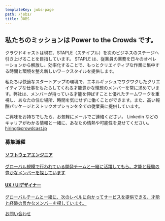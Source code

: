 ```yaml
---
templateKey: jobs-page
path: /jobs/
title: JOBS
---
```


<h2 class="mb2 lh14">私たちのミッションは Power to the Crowds です。</h2>

クラウドキャストは現在、STAPLE（ステイプル）を次のビジネスのステージへ引き上げることを目指しています。
STAPLE は、従業員の業務を日々のオペレーションから解放し、効率化することで、もっとクリエイティブな作業に集中する時間と環境を整え新しいワークスタイルを提供します。

私たちは快適なスタートアップの環境で、エネルギッシュでワクワクしたクリエイティブな仕事をもたらしてくれる才能豊かな理想のメンバーを常に求めています。弊社は、メンバーが持っている才能を伸ばすことと優れたチームワークを重視し、あなたの住む場所、時間を気にせずに働くことができます。また、高い報酬パッケージとストックオプションを全ての従業員に提供しています。

ご興味をお持ちでしたら、お気軽にメールでご連絡ください。
Linkedin などのキャリアがわかる情報と一緒に、あなたの情熱や可能性を見せてください。
hiring@crowdcast.jp

### 募集職種

<div class="card p1">
<a href="/jobs/engineer/">
<h4>ソフトウェアエンジニア</h4>
<p>グローバル規模で行われている開発チームと一緒に活躍してもら、才能と経験の豊かなメンバーを探しています</p>
</a>
</div>

<div class="card p1">
<a href="/jobs/designer/">
<h4>UX / UIデザイナー</h4>
<p>グローバルチームと一緒に、次のレベルに向かってサービスを提供できる、才能と経験の豊かなメンバーを探しています。</p>
</a>
</div>

<div class="text-center">
<a class="button is-medium is-primary is-outlined pl5 pr5" href="/contact/">お問い合わせ</a>
</div>
